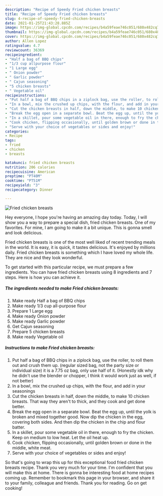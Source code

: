 ```yaml
---
description: "Recipe of Speedy Fried chicken breasts"
title: "Recipe of Speedy Fried chicken breasts"
slug: 4-recipe-of-speedy-fried-chicken-breasts
date: 2021-01-25T21:43:28.885Z
image: https://img-global.cpcdn.com/recipes/b4a59feae746c051/680x482cq70/fried-chicken-breasts-recipe-main-photo.jpg
thumbnail: https://img-global.cpcdn.com/recipes/b4a59feae746c051/680x482cq70/fried-chicken-breasts-recipe-main-photo.jpg
cover: https://img-global.cpcdn.com/recipes/b4a59feae746c051/680x482cq70/fried-chicken-breasts-recipe-main-photo.jpg
author: Allen Lopez
ratingvalue: 4.7
reviewcount: 36369
recipeingredient:
- "Half a bag of BBQ chips"
- "1/3 cup allpurpose flour"
- "1 Large egg"
- " Onion powder"
- " Garlic powder"
- " Cajun seasoning"
- "5 chicken breasts"
- " Vegetable oil"
recipeinstructions:
- "Put half a bag of BBQ chips in a ziplock bag, use the roller, to roll them out and crush them up. (regular sized bag, not the party size or individual size) it is a 7.75 oz bag, only use half of it. (Honestly idk why he didn&#39;t use the blender or chopper, I think it would work just as well, if not better)"
- "In a bowl, mix the crushed up chips, with the flour, and add in your seasonings"
- "Cut the chicken breasts in half, down the middle, to make 10 chicken breasts. That way they aren&#39;t to thick, and they cook and get done better."
- "Break the egg open in a separate bowl. Beat the egg up, until the yolk is broken and mixed together good. Now dip the chicken in the egg, covering both sides. And then dip the chicken in the chip and flour batter."
- "In a skillet, pour some vegetable oil in there, enough to fry the chicken. Keep on medium to low heat. Let the oil heat up."
- "Cook chicken, flipping occasionally, until golden brown or done in the middle, white meat."
- "Serve with your choice of vegetables or sides and enjoy!"
categories:
- Recipe
tags:
- fried
- chicken
- breasts

katakunci: fried chicken breasts 
nutrition: 206 calories
recipecuisine: American
preptime: "PT40M"
cooktime: "PT51M"
recipeyield: "3"
recipecategory: Dinner

---
```



![Fried chicken breasts](https://img-global.cpcdn.com/recipes/b4a59feae746c051/680x482cq70/fried-chicken-breasts-recipe-main-photo.jpg)

Hey everyone, I hope you're having an amazing day today. Today, I will show you a way to prepare a special dish, fried chicken breasts. One of my favorites. For mine, I am going to make it a bit unique. This is gonna smell and look delicious.



Fried chicken breasts is one of the most well liked of recent trending meals in the world. It is easy, it is quick, it tastes delicious. It's enjoyed by millions daily. Fried chicken breasts is something which I have loved my whole life. They are nice and they look wonderful.


To get started with this particular recipe, we must prepare a few ingredients. You can have fried chicken breasts using 8 ingredients and 7 steps. Here is how you can achieve it.

<!--inarticleads1-->

##### The ingredients needed to make Fried chicken breasts:

1. Make ready Half a bag of BBQ chips
1. Make ready 1/3 cup all-purpose flour
1. Prepare 1 Large egg
1. Make ready  Onion powder
1. Make ready  Garlic powder
1. Get  Cajun seasoning
1. Prepare 5 chicken breasts
1. Make ready  Vegetable oil




<!--inarticleads2-->

##### Instructions to make Fried chicken breasts:

1. Put half a bag of BBQ chips in a ziplock bag, use the roller, to roll them out and crush them up. (regular sized bag, not the party size or individual size) it is a 7.75 oz bag, only use half of it. (Honestly idk why he didn&#39;t use the blender or chopper, I think it would work just as well, if not better)
1. In a bowl, mix the crushed up chips, with the flour, and add in your seasonings
1. Cut the chicken breasts in half, down the middle, to make 10 chicken breasts. That way they aren&#39;t to thick, and they cook and get done better.
1. Break the egg open in a separate bowl. Beat the egg up, until the yolk is broken and mixed together good. Now dip the chicken in the egg, covering both sides. And then dip the chicken in the chip and flour batter.
1. In a skillet, pour some vegetable oil in there, enough to fry the chicken. Keep on medium to low heat. Let the oil heat up.
1. Cook chicken, flipping occasionally, until golden brown or done in the middle, white meat.
1. Serve with your choice of vegetables or sides and enjoy!




So that's going to wrap this up for this exceptional food fried chicken breasts recipe. Thank you very much for your time. I'm confident that you will make this at home. There is gonna be interesting food at home recipes coming up. Remember to bookmark this page in your browser, and share it to your family, colleague and friends. Thank you for reading. Go on get cooking!

